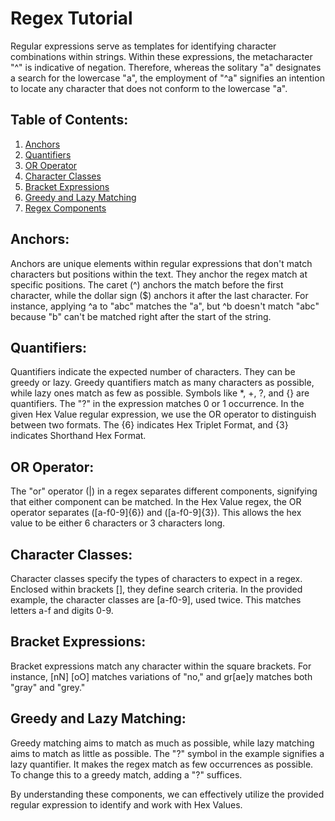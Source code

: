 # Regex Tutorial 

Regular expressions serve as templates for identifying character combinations within strings. Within these expressions, the metacharacter "^" is indicative of negation. Therefore, whereas the solitary "a" designates a search for the lowercase "a", the employment of "^a" signifies an intention to locate any character that does not conform to the lowercase "a".

## Table of Contents:
1. [Anchors](#anchors)
2. [Quantifiers](#quantifiers)
3. [OR Operator](#or-operator)
4. [Character Classes](#character-classes)
5. [Bracket Expressions](#bracket-expressions)
6. [Greedy and Lazy Matching](#greedy-and-lazy-matching)
7. [Regex Components](#regex-components)

## Anchors:
Anchors are unique elements within regular expressions that don't match characters but positions within the text. They anchor the regex match at specific positions. The caret (^) anchors the match before the first character, while the dollar sign ($) anchors it after the last character. For instance, applying ^a to "abc" matches the "a", but ^b doesn't match "abc" because "b" can't be matched right after the start of the string.

## Quantifiers:
Quantifiers indicate the expected number of characters. They can be greedy or lazy. Greedy quantifiers match as many characters as possible, while lazy ones match as few as possible. Symbols like *, +, ?, and {} are quantifiers. The "?" in the expression matches 0 or 1 occurrence. In the given Hex Value regular expression, we use the OR operator to distinguish between two formats. The {6} indicates Hex Triplet Format, and {3} indicates Shorthand Hex Format.

## OR Operator:
The "or" operator (|) in a regex separates different components, signifying that either component can be matched. In the Hex Value regex, the OR operator separates ([a-f0-9]{6}) and ([a-f0-9]{3}). This allows the hex value to be either 6 characters or 3 characters long.

## Character Classes:
Character classes specify the types of characters to expect in a regex. Enclosed within brackets [], they define search criteria. In the provided example, the character classes are [a-f0-9], used twice. This matches letters a-f and digits 0-9.

## Bracket Expressions:
Bracket expressions match any character within the square brackets. For instance, [nN] [oO] matches variations of "no," and gr[ae]y matches both "gray" and "grey."

## Greedy and Lazy Matching:
Greedy matching aims to match as much as possible, while lazy matching aims to match as little as possible. The "?" symbol in the example signifies a lazy quantifier. It makes the regex match as few occurrences as possible. To change this to a greedy match, adding a "?" suffices.

By understanding these components, we can effectively utilize the provided regular expression to identify and work with Hex Values.
